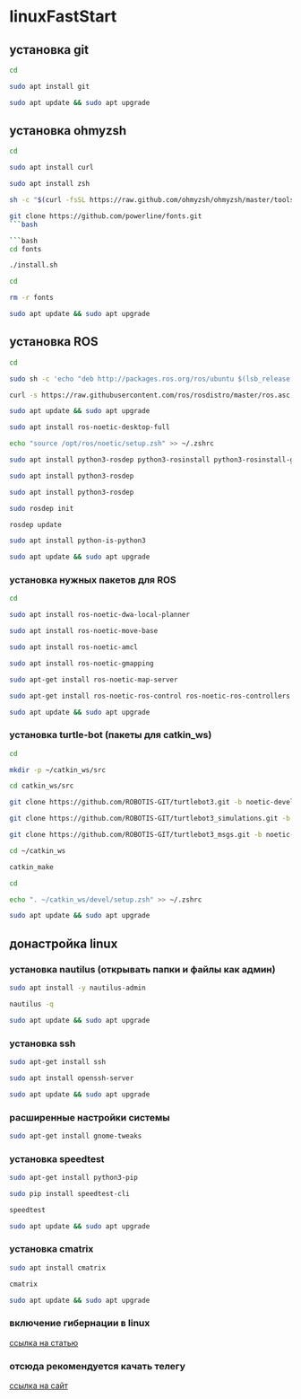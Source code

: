 # linuxFastStart

## установка git

```bash
cd
```

```bash
sudo apt install git
```

```bash
sudo apt update && sudo apt upgrade
```

## установка ohmyzsh

```bash
cd
```

```bash
sudo apt install curl
```
```bash
sudo apt install zsh
```

```bash
sh -c "$(curl -fsSL https://raw.github.com/ohmyzsh/ohmyzsh/master/tools/install.sh)"
```

```bash
git clone https://github.com/powerline/fonts.git
```bash

```bash
cd fonts
```

```bash
./install.sh
```

```bash
cd
```

```bash
rm -r fonts
```

```bash
sudo apt update && sudo apt upgrade
```

## установка ROS

```bash
cd
```

```bash
sudo sh -c 'echo "deb http://packages.ros.org/ros/ubuntu $(lsb_release -sc) main" > /etc/apt/sources.list.d/ros-latest.list'
```

```bash
curl -s https://raw.githubusercontent.com/ros/rosdistro/master/ros.asc | sudo apt-key add -
```

```bash
sudo apt update && sudo apt upgrade
```

```bash
sudo apt install ros-noetic-desktop-full
```

```bash
echo "source /opt/ros/noetic/setup.zsh" >> ~/.zshrc
```

```bash
sudo apt install python3-rosdep python3-rosinstall python3-rosinstall-generator python3-wstool build-essential
```

```bash
sudo apt install python3-rosdep
```

```bash
sudo apt install python3-rosdep
```

```bash
sudo rosdep init
```

```bash
rosdep update
```

```bash
sudo apt install python-is-python3
```

```bash
sudo apt update && sudo apt upgrade
```

### установка нужных пакетов для ROS

```bash
cd
```

```bash
sudo apt install ros-noetic-dwa-local-planner
```

```bash
sudo apt install ros-noetic-move-base
```

```bash
sudo apt install ros-noetic-amcl
```

```bash
sudo apt install ros-noetic-gmapping
```

```bash
sudo apt-get install ros-noetic-map-server
```

```bash
sudo apt-get install ros-noetic-ros-control ros-noetic-ros-controllers
```

```bash
sudo apt update && sudo apt upgrade
```

### установка turtle-bot (пакеты для catkin_ws)

```bash
cd
```

```bash
mkdir -p ~/catkin_ws/src
```

```bash
cd catkin_ws/src
```

```bash
git clone https://github.com/ROBOTIS-GIT/turtlebot3.git -b noetic-devel
```

```bash
git clone https://github.com/ROBOTIS-GIT/turtlebot3_simulations.git -b noetic-devel
```

```bash
git clone https://github.com/ROBOTIS-GIT/turtlebot3_msgs.git -b noetic-devel
```

```bash
cd ~/catkin_ws
```

```bash
catkin_make
```

```bash
cd
```

```bash
echo ". ~/catkin_ws/devel/setup.zsh" >> ~/.zshrc
```

```bash
sudo apt update && sudo apt upgrade
```

## донастройка linux

### установка nautilus (открывать папки и файлы как админ)

```bash
sudo apt install -y nautilus-admin
```

```bash
nautilus -q
```

```bash
sudo apt update && sudo apt upgrade
```

### установка ssh

```bash
sudo apt-get install ssh
```

```bash
sudo apt install openssh-server
```

```bash
sudo apt update && sudo apt upgrade
```

### расширенные настройки системы

```bash
sudo apt-get install gnome-tweaks
```

### установка speedtest

```bash
sudo apt-get install python3-pip
```

```bash
sudo pip install speedtest-cli
```

```bash
speedtest
```

```bash
sudo apt update && sudo apt upgrade
```

### установка cmatrix

```bash
sudo apt install cmatrix
```

```bash
cmatrix
```

```bash
sudo apt update && sudo apt upgrade
```

### включение гибернации в linux

[ссылка на статью](https://www.linuxuprising.com/2021/08/how-to-enable-hibernation-on-ubuntu.html)

### отсюда рекомендуется качать телегу

[ссылка на сайт](https://desktop.telegram.org/?setln=ru)






